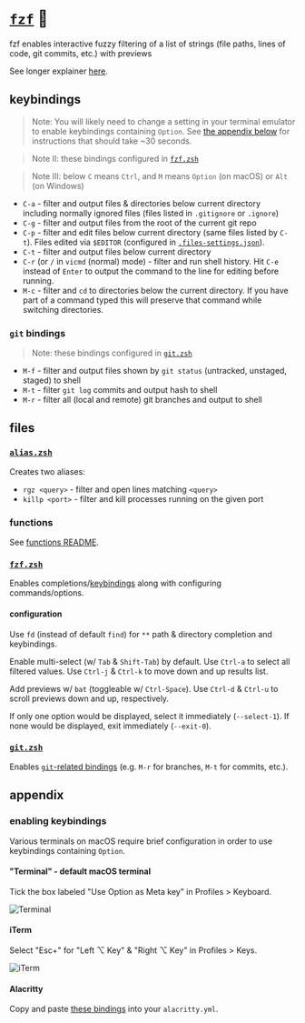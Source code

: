 # [`fzf`](https://github.com/junegunn/fzf) 🌸

fzf enables interactive fuzzy filtering of a list of strings (file paths, lines of code, git commits, etc.) with previews

See longer explainer [here](https://gist.github.com/nathanshelly/4b7020d09d413cab823914b06162145a#-fzf).

## keybindings

> Note: You will likely need to change a setting in your terminal emulator to enable keybindings containing `Option`. See [the appendix below](#enabling-keybindings) for instructions that should take ~30 seconds.

> Note II: these bindings configured in [`fzf.zsh`](#fzf.zsh)

> Note III: below `C` means `Ctrl`, and `M` means `Option` (on macOS) or `Alt` (on Windows)

- `C-a` - filter and output files & directories below current directory including normally ignored files (files listed in `.gitignore` or `.ignore`)
- `C-g` - filter and output files from the root of the current git repo
- `C-p` - filter and edit files below current directory (same files listed by `C-t`). Files edited via `$EDITOR` (configured in [`.files-settings.json`](../../.files-settings.json)).
- `C-t` - filter and output files below current directory
- `C-r` (or `/` in `vicmd` (normal) mode) - filter and run shell history. Hit `C-e` instead of `Enter` to output the command to the line for editing before running.
- `M-c` - filter and `cd` to directories below the current directory. If you have part of a command typed this will preserve that command while switching directories.

### `git` bindings

> Note: these bindings configured in [`git.zsh`](#git.zsh)

- `M-f` - filter and output files shown by `git status` (untracked, unstaged, staged) to shell
- `M-t` - filter `git log` commits and output hash to shell
- `M-r` - filter all (local and remote) git branches and output to shell

## files

### [`alias.zsh`](./alias.zsh)

Creates two aliases:

- `rgz <query>` - filter and open lines matching `<query>`
- `killp <port>` - filter and kill processes running on the given port

### functions

See [functions README](./functions/README.md).

### [`fzf.zsh`](./fzf.zsh)

Enables completions/[keybindings](#keybindings) along with configuring commands/options.

#### configuration

Use `fd` (instead of default `find`) for `**` path & directory completion and keybindings.

Enable multi-select (w/ `Tab` & `Shift-Tab`) by default. Use `Ctrl-a` to select all filtered values. Use `Ctrl-j` & `Ctrl-k` to move down and up results list.

Add previews w/ `bat` (toggleable w/ `Ctrl-Space`). Use `Ctrl-d` & `Ctrl-u` to scroll previews down and up, respectively.

If only one option would be displayed, select it immediately (`--select-1`). If none would be displayed, exit immediately (`--exit-0`).

### [`git.zsh`](./git.zsh)

Enables [`git`-related bindings](#git-bindings) (e.g. `M-r` for branches, `M-t` for commits, etc.).

## appendix

### enabling keybindings

Various terminals on macOS require brief configuration in order to use keybindings containing `Option`.

#### "Terminal" - default macOS terminal

Tick the box labeled "Use Option as Meta key" in Profiles > Keyboard.

![Terminal](https://user-images.githubusercontent.com/9750687/74061402-cb24c100-49a0-11ea-9270-2707170cc592.png 'terminal')

#### iTerm

Select "Esc+" for "Left ⌥ Key" & "Right ⌥ Key" in Profiles > Keys.

![iTerm](https://user-images.githubusercontent.com/9750687/74061408-ceb84800-49a0-11ea-90ec-c7cab978a15c.png 'iTerm')

#### Alacritty

Copy and paste [these bindings](https://github.com/nathanshelly/.files/blob/ba5fc4e/gui/apps/alacritty/alacritty.yml#L632-L705) into your `alacritty.yml`.

